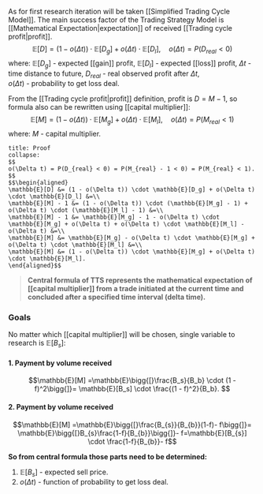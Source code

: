 As for first research iteration will be taken [[Simplified Trading Cycle Model]].
The main success factor of the Trading Strategy Model is [[Mathematical Expectation|expectation]] of received [[Trading cycle profit|profit]].
$$\mathbb{E}[D] = (1 - o(\Delta t)) \cdot \mathbb{E}[D_g] + o(\Delta t) \cdot \mathbb{E}[D_l], \quad o(\Delta t) = P(D_{real} < 0)$$where:
$\mathbb{E}[D_g]$ - expected [[gain]] profit,
$\mathbb{E}[D_l]$ - expected [[loss]] profit,
$\Delta t$ - time distance to future,
$D_{real}$ - real observed profit after $\Delta t$,  
$o(\Delta t)$ - probability to get loss deal.

From the [[Trading cycle profit|profit]] definition, profit is $D = M - 1$, so formula also can be rewritten using [[capital multiplier]]:
$$
\mathbb{E}[M] = (1 - o(\Delta t)) \cdot \mathbb{E}[M_g] + o(\Delta t) \cdot \mathbb{E}[M_l], \quad o(\Delta t) = P(M_{real} < 1)
$$
where:
$M$ - capital multiplier.

```ad-note
title: Proof
collapse:
$$
o(\Delta t) = P(D_{real} < 0) = P(M_{real} - 1 < 0) = P(M_{real} < 1).
$$
$$\begin{aligned}
\mathbb{E}[D] &= (1 - o(\Delta t)) \cdot \mathbb{E}[D_g] + o(\Delta t) \cdot \mathbb{E}[D_l] &=\\
\mathbb{E}[M] - 1 &= (1 - o(\Delta t)) \cdot (\mathbb{E}[M_g] - 1) + o(\Delta t) \cdot (\mathbb{E}[M_l] - 1) &=\\
\mathbb{E}[M] - 1 &= \mathbb{E}[M_g] - 1 - o(\Delta t) \cdot \mathbb{E}[M_g] + o(\Delta t) + o(\Delta t) \cdot \mathbb{E}[M_l] - o(\Delta t) &=\\
\mathbb{E}[M] &= \mathbb{E}[M_g] - o(\Delta t) \cdot \mathbb{E}[M_g] + o(\Delta t) \cdot \mathbb{E}[M_l] &=\\
\mathbb{E}[M] &= (1 - o(\Delta t)) \cdot \mathbb{E}[M_g] + o(\Delta t) \cdot \mathbb{E}[M_l].
\end{aligned}$$
```

> **Central formula of TTS represents the mathematical expectation of [[capital multiplier]] from a trade initiated at the current time and concluded after a specified time interval (delta time).**


### Goals

No matter which [[capital multiplier]] will be chosen, single variable to research is $\mathbb{E}[B_s]$:
#### 1. Payment by volume received 
$$\mathbb{E}[M] =\mathbb{E}\bigg{[}\frac{B_s}{B_b} \cdot (1 - f)^2\bigg{]}= \mathbb{E}[B_s] \cdot \frac{(1 - f)^2}{B_b}. $$
#### 2. Payment by volume received 
$$\mathbb{E}[M] =\mathbb{E}\bigg{[}\frac{B_{s}}{B_{b}}(1-f)- f\bigg{]}= \mathbb{E}\bigg{[}B_{s}\frac{1-f}{B_{b}}\bigg{]}- f=\mathbb{E}[B_{s}] \cdot \frac{1-f}{B_{b}}- f$$

**So from central formula those parts need to be determined:**
1. $\mathbb{E}[B_s]$ - expected sell price.
2. $o(\Delta t)$ - function of probability to get loss deal.
